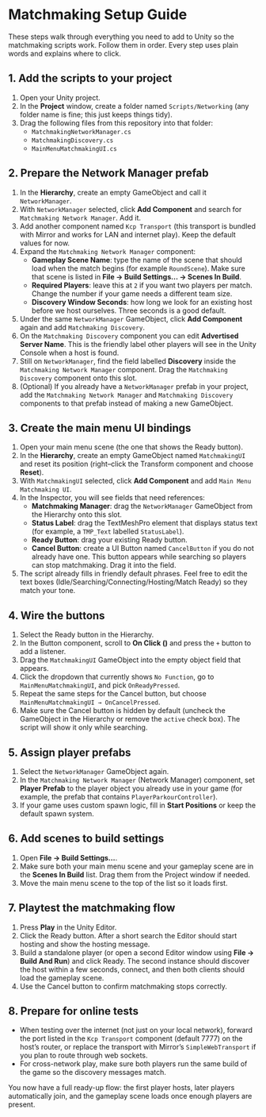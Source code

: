 # Matchmaking Setup Guide

These steps walk through everything you need to add to Unity so the matchmaking scripts work. Follow them in order. Every step uses plain words and explains where to click.

## 1. Add the scripts to your project
1. Open your Unity project.
2. In the **Project** window, create a folder named `Scripts/Networking` (any folder name is fine; this just keeps things tidy).
3. Drag the following files from this repository into that folder:
   - `MatchmakingNetworkManager.cs`
   - `MatchmakingDiscovery.cs`
   - `MainMenuMatchmakingUI.cs`

## 2. Prepare the Network Manager prefab
1. In the **Hierarchy**, create an empty GameObject and call it `NetworkManager`.
2. With `NetworkManager` selected, click **Add Component** and search for `Matchmaking Network Manager`. Add it.
3. Add another component named `Kcp Transport` (this transport is bundled with Mirror and works for LAN and internet play). Keep the default values for now.
4. Expand the `Matchmaking Network Manager` component:
   - **Gameplay Scene Name**: type the name of the scene that should load when the match begins (for example `RoundScene`). Make sure that scene is listed in **File → Build Settings… → Scenes In Build**.
   - **Required Players**: leave this at `2` if you want two players per match. Change the number if your game needs a different team size.
   - **Discovery Window Seconds**: how long we look for an existing host before we host ourselves. Three seconds is a good default.
5. Under the same `NetworkManager` GameObject, click **Add Component** again and add `Matchmaking Discovery`.
6. On the `Matchmaking Discovery` component you can edit **Advertised Server Name**. This is the friendly label other players will see in the Unity Console when a host is found.
7. Still on `NetworkManager`, find the field labelled **Discovery** inside the `Matchmaking Network Manager` component. Drag the `Matchmaking Discovery` component onto this slot.
8. (Optional) If you already have a `NetworkManager` prefab in your project, add the `Matchmaking Network Manager` and `Matchmaking Discovery` components to that prefab instead of making a new GameObject.

## 3. Create the main menu UI bindings
1. Open your main menu scene (the one that shows the Ready button).
2. In the **Hierarchy**, create an empty GameObject named `MatchmakingUI` and reset its position (right–click the Transform component and choose **Reset**).
3. With `MatchmakingUI` selected, click **Add Component** and add `Main Menu Matchmaking UI`.
4. In the Inspector, you will see fields that need references:
   - **Matchmaking Manager**: drag the `NetworkManager` GameObject from the Hierarchy onto this slot.
   - **Status Label**: drag the TextMeshPro element that displays status text (for example, a `TMP_Text` labelled `StatusLabel`).
   - **Ready Button**: drag your existing Ready button.
   - **Cancel Button**: create a UI Button named `CancelButton` if you do not already have one. This button appears while searching so players can stop matchmaking. Drag it into the field.
5. The script already fills in friendly default phrases. Feel free to edit the text boxes (Idle/Searching/Connecting/Hosting/Match Ready) so they match your tone.

## 4. Wire the buttons
1. Select the Ready button in the Hierarchy.
2. In the Button component, scroll to **On Click ()** and press the `+` button to add a listener.
3. Drag the `MatchmakingUI` GameObject into the empty object field that appears.
4. Click the dropdown that currently shows `No Function`, go to `MainMenuMatchmakingUI`, and pick `OnReadyPressed`.
5. Repeat the same steps for the Cancel button, but choose `MainMenuMatchmakingUI → OnCancelPressed`.
6. Make sure the Cancel button is hidden by default (uncheck the GameObject in the Hierarchy or remove the `active` check box). The script will show it only while searching.

## 5. Assign player prefabs
1. Select the `NetworkManager` GameObject again.
2. In the `Matchmaking Network Manager` (Network Manager) component, set **Player Prefab** to the player object you already use in your game (for example, the prefab that contains `PlayerParkourController`).
3. If your game uses custom spawn logic, fill in **Start Positions** or keep the default spawn system.

## 6. Add scenes to build settings
1. Open **File → Build Settings…**.
2. Make sure both your main menu scene and your gameplay scene are in the **Scenes In Build** list. Drag them from the Project window if needed.
3. Move the main menu scene to the top of the list so it loads first.

## 7. Playtest the matchmaking flow
1. Press **Play** in the Unity Editor.
2. Click the Ready button. After a short search the Editor should start hosting and show the hosting message.
3. Build a standalone player (or open a second Editor window using **File → Build And Run**) and click Ready. The second instance should discover the host within a few seconds, connect, and then both clients should load the gameplay scene.
4. Use the Cancel button to confirm matchmaking stops correctly.

## 8. Prepare for online tests
- When testing over the internet (not just on your local network), forward the port listed in the `Kcp Transport` component (default 7777) on the host’s router, or replace the transport with Mirror’s `SimpleWebTransport` if you plan to route through web sockets.
- For cross-network play, make sure both players run the same build of the game so the discovery messages match.

You now have a full ready-up flow: the first player hosts, later players automatically join, and the gameplay scene loads once enough players are present.
